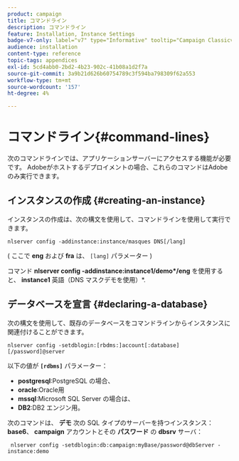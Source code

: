 ```yaml
---
product: campaign
title: コマンドライン
description: コマンドライン
feature: Installation, Instance Settings
badge-v7-only: label="v7" type="Informative" tooltip="Campaign Classicv7 にのみ適用"
audience: installation
content-type: reference
topic-tags: appendices
exl-id: 5cd4abb0-2bd2-4b23-902c-41b08a1d2f7a
source-git-commit: 3a9b21d626b60754789c3f594ba798309f62a553
workflow-type: tm+mt
source-wordcount: '157'
ht-degree: 4%

---
```


# コマンドライン{#command-lines}



次のコマンドラインでは、アプリケーションサーバーにアクセスする機能が必要です。 Adobeがホストするデプロイメントの場合、これらのコマンドはAdobeのみ実行できます。

## インスタンスの作成 {#creating-an-instance}

インスタンスの作成は、次の構文を使用して、コマンドラインを使用して実行できます。

```
nlserver config -addinstance:instance/masques DNS[/lang]
```

( ここで **eng** および **fra** は、 `[lang]` パラメーター )

コマンド **nlserver config -addinstance:instance1/demo&#42;/eng** を使用すると、 **instance1** 英語（DNS マスクデモを使用）&#42;.

## データベースを宣言 {#declaring-a-database}

次の構文を使用して、既存のデータベースをコマンドラインからインスタンスに関連付けることができます。

```
nlserver config -setdblogin:[rbdms:]account[:database][/password]@server
```

以下の値が **`[rdbms]`** パラメーター：

* **postgresql**:PostgreSQL の場合、
* **oracle**:Oracle用
* **mssql**:Microsoft SQL Server の場合は、
* **DB2**:DB2 エンジン用。

次のコマンドは、 **デモ** 次の SQL タイプのサーバーを持つインスタンス： **base6**、 **campaign** アカウントとその **パスワード** の **dbsrv** サーバ：

```
 nlserver config -setdblogin:db:campaign:myBase/password@dbServer -instance:demo
```
